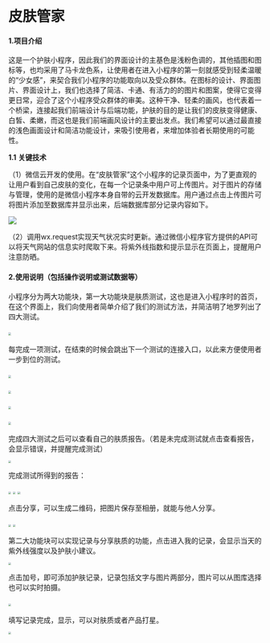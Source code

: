 # 皮肤管家
#### 1.项目介绍

这是一个护肤小程序，因此我们的界面设计的主基色是浅粉色调的，其他插图和图标等，也均采用了马卡龙色系，让使用者在进入小程序的第一刻就感受到轻柔温暖的“少女感”，来契合我们小程序的功能取向以及受众群体。在图标的设计、界面图片、界面设计上，我们也选择了简洁、卡通、有活力的的图片和图案，使得它变得更日常，迎合了这个小程序受众群体的审美。这种干净、轻柔的画风，也代表着一个桥梁，连接起我们前端设计与后端功能，护肤的目的是让我们的皮肤变得健康、白皙、柔嫩，而这也是我们前端画风设计的主要出发点。我们希望可以通过最直接的浅色画面设计和简洁功能设计，来吸引使用者，来增加体验者长期使用的可能性。

**1.1** **关键技术**

（1）微信云开发的使用。在“皮肤管家”这个小程序的记录页面中，为了更直观的让用户看到自己皮肤的变化，在每一个记录条中用户可上传图片。对于图片的存储与管理，使用的是微信小程序本身自带的云开发数据库。用户通过点击上传图片可将图片添加至数据库并显示出来，后端数据库部分记录内容如下。

![](https://media-yuanxin.oss-cn-hangzhou.aliyuncs.com/skinPic/pic/1.jpg)

（2）调用wx.request实现天气状况实时更新。通过微信小程序官方提供的API可以将天气网站的信息实时爬取下来。将紫外线指数和提示显示在页面上，提醒用户注意防晒。

#### **2.使用说明**（包括操作说明或测试数据等）

小程序分为两大功能块，第一大功能块是肤质测试，这也是进入小程序时的首页，在这个界面上，我们向使用者简单介绍了我们的测试方法，并简洁明了地罗列出了四大测试。

​                                                                   <img src="https://media-yuanxin.oss-cn-hangzhou.aliyuncs.com/skinPic/pic/2.png" style="zoom: 33%;" />

 每完成一项测试，在结束的时候会跳出下一个测试的连接入口，以此来方便使用者一步到位的测试。

​                                                               <img src="https://media-yuanxin.oss-cn-hangzhou.aliyuncs.com/skinPic/pic/3-1.png" style="zoom: 33%;" />

​                                                               <img src="https://media-yuanxin.oss-cn-hangzhou.aliyuncs.com/skinPic/pic/3.png" style="zoom: 33%;" />

 

​                                                               <img src="https://media-yuanxin.oss-cn-hangzhou.aliyuncs.com/skinPic/pic/3-3.png" style="zoom: 33%;" />

​                                                               <img src="https://media-yuanxin.oss-cn-hangzhou.aliyuncs.com/skinPic/pic/3-4.png" style="zoom: 33%;" />

 

 完成四大测试之后可以查看自己的肤质报告。（若是未完成测试就点击查看报告，会显示错误，并提醒完成测试）

<img src="https://media-yuanxin.oss-cn-hangzhou.aliyuncs.com/skinPic/pic/4.png" style="zoom: 33%;" />

完成测试所得到的报告：

<img src="https://media-yuanxin.oss-cn-hangzhou.aliyuncs.com/skinPic/pic/5.png" style="zoom: 33%;" />

<img src="https://media-yuanxin.oss-cn-hangzhou.aliyuncs.com/skinPic/pic/6.png" style="zoom: 33%;" />

<img src="https://media-yuanxin.oss-cn-hangzhou.aliyuncs.com/skinPic/pic/7.png" style="zoom: 33%;" />

点击分享，可以生成二维码，把图片保存至相册，就能与他人分享。

<img src="https://media-yuanxin.oss-cn-hangzhou.aliyuncs.com/skinPic/pic/8.png" style="zoom: 33%;" />

<img src="https://media-yuanxin.oss-cn-hangzhou.aliyuncs.com/skinPic/pic/9.png" style="zoom: 33%;" />



第二大功能块可以实现记录与分享肤质的功能，点击进入我的记录，会显示当天的紫外线强度以及护肤小建议。

<img src="https://media-yuanxin.oss-cn-hangzhou.aliyuncs.com/skinPic/pic/10.png" style="zoom: 33%;" />



点击加号，即可添加护肤记录，记录包括文字与图片两部分，图片可以从图库选择也可以实时拍摄。 

​                                                                 <img src="https://media-yuanxin.oss-cn-hangzhou.aliyuncs.com/skinPic/pic/11.png" style="zoom: 33%;" />

填写记录完成，显示，可以对肤质或者产品打星。

<img src="https://media-yuanxin.oss-cn-hangzhou.aliyuncs.com/skinPic/pic/12.png" style="zoom: 33%;" />